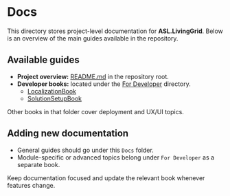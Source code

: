 # Docs

This directory stores project-level documentation for **ASL.LivingGrid**. Below is an overview of the main guides available in the repository.

## Available guides

- **Project overview:** [README.md](../README.md) in the repository root.
- **Developer books:** located under the [For Developer](../For%20Developer) directory.
  - [LocalizationBook](../For%20Developer/LocalizationBook/README.md)
  - [SolutionSetupBook](../For%20Developer/SolutionSetupBook/README.md)

Other books in that folder cover deployment and UX/UI topics.

## Adding new documentation

- General guides should go under this `Docs` folder.
- Module-specific or advanced topics belong under `For Developer` as a separate book.

Keep documentation focused and update the relevant book whenever features change.
